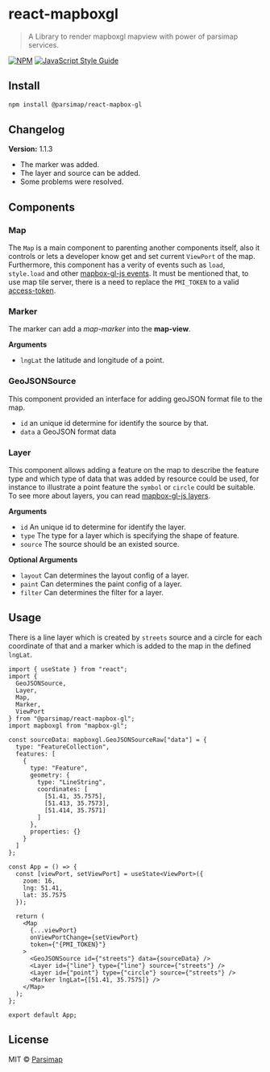 # react-mapboxgl

> A Library to render mapboxgl mapview with power of parsimap services.

[![NPM](https://img.shields.io/npm/v/@parsimap/react-mapbox-gl.svg)](https://www.npmjs.com/package/@parsimap/react-mapbox-gl) [![JavaScript Style Guide](https://img.shields.io/badge/code_style-standard-brightgreen.svg)](https://standardjs.com)

## Install

```bash
npm install @parsimap/react-mapbox-gl
```

## Changelog

**Version:** 1.1.3

* The marker was added.
* The layer and source can be added.
* Some problems were resolved.

## Components

### Map

The `Map` is a main component to parenting another components itself, also it
controls or lets a developer know get and set current `ViewPort` of the map.
Furthermore, this component has a verity of events such as `load`, `style.load`
and other [mapbox-gl-js
events](https://docs.mapbox.com/mapbox-gl-js/api/map/#map-events).
It must be mentioned that, to use map tile server, there is a need to replace
the
`PMI_TOKEN` to a
valid [access-token](https://account.parsimap.ir/token-registration).

### Marker

The marker can add a *map-marker* into the **map-view**.

**Arguments**

* `lngLat` the latitude and longitude of a point.

### GeoJSONSource

This component provided an interface for adding geoJSON format file to the map.

* `id` an unique id determine for identify the source by that.
* `data` a GeoJSON format data

### Layer

This component allows adding a feature on the map to describe the feature type
and which type of data that was added by resource could be used, for instance to
illustrate a point feature the `symbol` or `circle` could be suitable.
To see more about layers, you can read [mapbox-gl-js layers](
https://docs.mapbox.com/mapbox-gl-js/style-spec/layers/
).

**Arguments**

* `id` An unique id to determine for identify the layer.
* `type` The type for a layer which is specifying the shape of feature.
* `source` The source should be an existed source.

**Optional Arguments**

* `layout` Can determines the layout config of a layer.
* `paint` Can determines the paint config of a layer.
* `filter` Can determines the filter for a layer.

## Usage

There is a line layer which is created by `streets` source and a circle for each
coordinate of that and a marker which is added to the map in the
defined `lngLat`.

```tsx
import { useState } from "react";
import {
  GeoJSONSource,
  Layer,
  Map,
  Marker,
  ViewPort
} from "@parsimap/react-mapbox-gl";
import mapboxgl from "mapbox-gl";

const sourceData: mapboxgl.GeoJSONSourceRaw["data"] = {
  type: "FeatureCollection",
  features: [
    {
      type: "Feature",
      geometry: {
        type: "LineString",
        coordinates: [
          [51.41, 35.7575],
          [51.413, 35.7573],
          [51.414, 35.7571]
        ]
      },
      properties: {}
    }
  ]
};

const App = () => {
  const [viewPort, setViewPort] = useState<ViewPort>({
    zoom: 16,
    lng: 51.41,
    lat: 35.7575
  });

  return (
    <Map
      {...viewPort}
      onViewPortChange={setViewPort}
      token={"{PMI_TOKEN}"}
    >
      <GeoJSONSource id={"streets"} data={sourceData} />
      <Layer id={"line"} type={"line"} source={"streets"} />
      <Layer id={"point"} type={"circle"} source={"streets"} />
      <Marker lngLat={[51.41, 35.7575]} />
    </Map>
  );
};

export default App;
```

## License

MIT © [Parsimap](https://github.com/parsimap)
